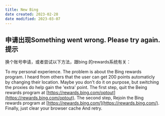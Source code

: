 ```yaml
---
title: New Bing
date created: 2023-02-28
date modified: 2023-03-07
---
```


## 申请出现Something went wrong. Please try again.提示

换个账号申请，或者尝试以下方法，跟bing 的rewards系统有关：

To my personal experience. The problem is about the Bing rewards program. I heard from others that the user can get 200 points automaticly by changing their location. Maybe you don't do it on purpose, but switching the proxies do help gain the 'extra' point. The first step, quit the Being rewards program at [https://rewards.bing.com/optout](https://rewards.bing.com/optout). The second step, Rejoin the Bing rewards program at [https://rewards.bing.com/](https://rewards.bing.com/). Finally, just clear your browser cache And retry.

